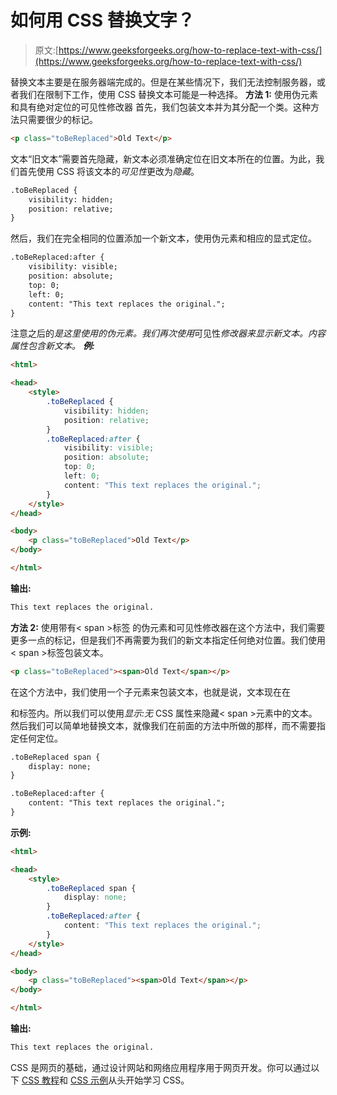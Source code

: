 # 如何用 CSS 替换文字？

> 原文:[https://www.geeksforgeeks.org/how-to-replace-text-with-css/](https://www.geeksforgeeks.org/how-to-replace-text-with-css/)

替换文本主要是在服务器端完成的。但是在某些情况下，我们无法控制服务器，或者我们在限制下工作，使用 CSS 替换文本可能是一种选择。
**方法 1:** 使用伪元素和具有绝对定位的可见性修改器
首先，我们包装文本并为其分配一个类。这种方法只需要很少的标记。

```html
<p class="toBeReplaced">Old Text</p>
```

文本“旧文本”需要首先隐藏，新文本必须准确定位在旧文本所在的位置。为此，我们首先使用 CSS 将该文本的*可见性*更改为*隐藏*。

```html
.toBeReplaced {
    visibility: hidden;
    position: relative;
}

```

然后，我们在完全相同的位置添加一个新文本，使用伪元素和相应的显式定位。

```html
.toBeReplaced:after {
    visibility: visible;
    position: absolute;
    top: 0;
    left: 0;
    content: "This text replaces the original.";
}

```

注意之后的*是这里使用的伪元素。我们再次使用*可见性*修改器来显示新文本。*内容*属性包含新文本。
**例:***

```html
<html>

<head>
    <style>
        .toBeReplaced {
            visibility: hidden;
            position: relative;
        }
        .toBeReplaced:after {
            visibility: visible;
            position: absolute;
            top: 0;
            left: 0;
            content: "This text replaces the original.";
        }
    </style>
</head>

<body>
    <p class="toBeReplaced">Old Text</p>
</body>

</html>
```

**输出:**

```html
This text replaces the original.
```

**方法 2:** 使用带有< span >标签
的伪元素和可见性修改器在这个方法中，我们需要更多一点的标记，但是我们不再需要为我们的新文本指定任何绝对位置。我们使用< span >标签包装文本。

```html
<p class="toBeReplaced"><span>Old Text</span></p>
```

在这个方法中，我们使用一个子元素来包装文本，也就是说，文本现在在

和标签内。所以我们可以使用*显示:无* CSS 属性来隐藏< span >元素中的文本。然后我们可以简单地替换文本，就像我们在前面的方法中所做的那样，而不需要指定任何定位。

```html
.toBeReplaced span {
    display: none;
}

.toBeReplaced:after {
    content: "This text replaces the original.";
}

```

**示例:**

```html
<html>

<head>
    <style>
        .toBeReplaced span {
            display: none;
        }
        .toBeReplaced:after {
            content: "This text replaces the original.";
        }
    </style>
</head>

<body>
    <p class="toBeReplaced"><span>Old Text</span></p>
</body>

</html>
```

**输出:**

```html
This text replaces the original.
```

CSS 是网页的基础，通过设计网站和网络应用程序用于网页开发。你可以通过以下 [CSS 教程](https://www.geeksforgeeks.org/css-tutorials/)和 [CSS 示例](https://www.geeksforgeeks.org/css-examples/)从头开始学习 CSS。
